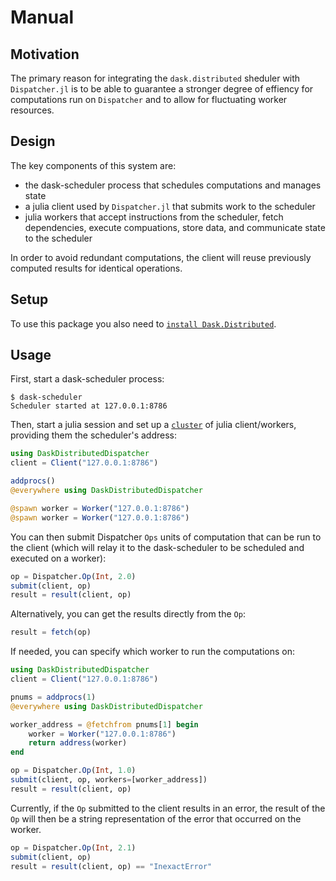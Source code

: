 # Manual

## Motivation

The primary reason for integrating the `dask.distributed` sheduler with `Dispatcher.jl` is to be able to guarantee a stronger degree of effiency for computations run on `Dispatcher` and to allow for fluctuating worker resources.

## Design 

The key components of this system are:

* the dask-scheduler process that schedules computations and manages state
* a julia client used by `Dispatcher.jl` that submits work to the scheduler
* julia workers that accept instructions from the scheduler, fetch dependencies, execute compuations, store data, and communicate state to the scheduler

In order to avoid redundant computations, the client will reuse previously computed results for identical operations.

## Setup

To use this package you also need to [`install Dask.Distributed`](http://distributed.readthedocs.io/en/latest/install.html).

## Usage

First, start a dask-scheduler process:

```
$ dask-scheduler
Scheduler started at 127.0.0.1:8786
```

Then, start a julia session and set up a [`cluster`](https://docs.julialang.org/en/stable/manual/parallel-computing/#clustermanagers) of julia client/workers, providing them the scheduler's address:

```julia
using DaskDistributedDispatcher
client = Client("127.0.0.1:8786")

addprocs()
@everywhere using DaskDistributedDispatcher

@spawn worker = Worker("127.0.0.1:8786")
@spawn worker = Worker("127.0.0.1:8786")
```

You can then submit Dispatcher `Ops` units of computation that can be run to the client (which will relay it to the dask-scheduler to be scheduled and executed on a worker):

```julia
op = Dispatcher.Op(Int, 2.0)
submit(client, op)
result = result(client, op)
```

Alternatively, you can get the results directly from the `Op`:

```julia
result = fetch(op)
```

If needed, you can specify which worker to run the computations on:

```julia
using DaskDistributedDispatcher
client = Client("127.0.0.1:8786")

pnums = addprocs(1)
@everywhere using DaskDistributedDispatcher

worker_address = @fetchfrom pnums[1] begin
    worker = Worker("127.0.0.1:8786")
    return address(worker)
end

op = Dispatcher.Op(Int, 1.0)
submit(client, op, workers=[worker_address])
result = result(client, op)
```

Currently, if the `Op` submitted to the client results in an error, the result of the `Op` will then be a string representation of the error that occurred on the worker.

```julia
op = Dispatcher.Op(Int, 2.1)
submit(client, op)
result = result(client, op) == "InexactError"
```
